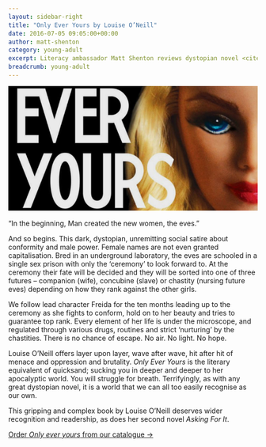 ```yaml
---
layout: sidebar-right
title: "Only Ever Yours by Louise O’Neill"
date: 2016-07-05 09:05:00+00:00
author: matt-shenton
category: young-adult
excerpt: Literacy ambassador Matt Shenton reviews dystopian novel <cite>Only Ever Yours</cite>.
breadcrumb: young-adult
---
```

![Only Ever Yours by Louise O’Neill](/images/featured/featured-only-ever-yours.jpg)

“In the beginning, Man created the new women, the eves.”

And so begins. This dark, dystopian, unremitting social satire about conformity and male power. Female names are not even granted capitalisation. Bred in an underground laboratory, the eves are schooled in a single sex prison with only the ‘ceremony’ to look forward to. At the ceremony their fate will be decided and they will be sorted into one of three futures – companion (wife), concubine (slave) or chastity (nursing future eves) depending on how they rank against the other girls.

We follow lead character Freida for the ten months leading up to the ceremony as she fights to conform, hold on to her beauty and tries to guarantee top rank. Every element of her life is under the microscope, and regulated through various drugs, routines and strict ‘nurturing’ by the chastities. There is no chance of escape. No air. No light. No hope.

Louise O’Neill offers layer upon layer, wave after wave, hit after hit of menace and oppression and brutality. <cite>Only Ever Yours</cite> is the literary equivalent of quicksand; sucking you in deeper and deeper to her apocalyptic world. You will struggle for breath. Terrifyingly, as with any great dystopian novel, it is a world that we can all too easily recognise as our own.

This gripping and complex book by Louise O’Neill deserves wider recognition and readership, as does her second novel <cite>Asking For It</cite>.

[Order <cite>Only ever yours</cite> from our catalogue →](http://suffolk.spydus.co.uk/cgi-bin/spydus.exe/ENQ/OPAC/BIBENQ/3264406?QRY=CTIBIB%3C%20IRN(39261153)&QRYTEXT=Only%20ever%20yours)
